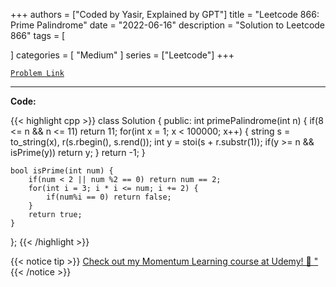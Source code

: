 
+++
authors = ["Coded by Yasir, Explained by GPT"]
title = "Leetcode 866: Prime Palindrome"
date = "2022-06-16"
description = "Solution to Leetcode 866"
tags = [
    
]
categories = [
    "Medium"
]
series = ["Leetcode"]
+++



[`Problem Link`](https://leetcode.com/problems/prime-palindrome/description/)

---

**Code:**

{{< highlight cpp >}}
class Solution {
public:
    int primePalindrome(int n) {
        if(8 <= n && n <= 11) return 11;
        for(int x = 1; x < 100000; x++) {
            string s = to_string(x), r(s.rbegin(), s.rend());
            int y = stoi(s + r.substr(1));
            if(y >= n && isPrime(y)) return y;
        }
        return -1;
    }
    
    bool isPrime(int num) {
        if(num < 2 || num %2 == 0) return num == 2;
        for(int i = 3; i * i <= num; i += 2) {
            if(num%i == 0) return false;
        }
        return true;
    }
};
{{< /highlight >}}


{{< notice tip >}}
[Check out my Momentum Learning course at Udemy! 🚀 "](https://www.udemy.com/course/blind-75-the-data-structures-and-algorithms-essentials/)
{{< /notice >}}

